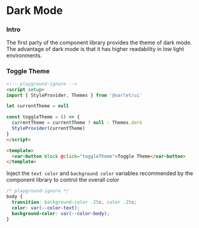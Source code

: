 # Dark Mode

### Intro

The first party of the component library provides the theme of dark mode.
The advantage of dark mode is that it has higher readability in low light environments.

### Toggle Theme

```html
<!-- playground-ignore -->
<script setup>
import { StyleProvider, Themes } from '@varlet/ui'

let currentTheme = null

const toggleTheme = () => {
  currentTheme = currentTheme ? null : Themes.dark
  StyleProvider(currentTheme)
}
</script>

<template>
  <var-button block @click="toggleTheme">Toggle Theme</var-button>
</template>
```

Inject the `text color` and `background color` variables recommended by the component library to control the overall color

```css
/* playground-ignore */
body {
  transition: background-color .25s, color .25s;
  color: var(--color-text);
  background-color: var(--color-body);
}
```
